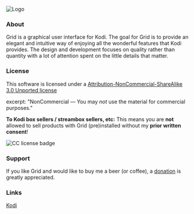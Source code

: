 ![Logo](http://imgur.com/VEb8Rig.png)

### About
Grid is a graphical user interface for Kodi. The goal for Grid is to provide an elegant and intuitive way of enjoying all the wonderful features that Kodi provides. The design and development focuses on quality rather than quantity with a lot of attention spent on the little details that matter.


### License
This software is licensed under a [Attribution-NonCommercial-ShareAlike 3.0 Unported license](http://creativecommons.org/licenses/by-nc-sa/3.0/)

excerpt:
"NonCommercial — You may *not* use the material for commercial purposes."

**To Kodi box sellers / streambox sellers, etc:**
This means you are **not** allowed to sell products with Grid (pre)installed without my **prior written consent**!

![CC license badge](http://mirrors.creativecommons.org/presskit/buttons/80x15/png/by-nc-sa.png)

### Support
If you like Grid and would like to buy me a beer (or coffee), a [donation](http://bit.ly/refocusdonate) is greatly appreciated.

### Links
[Kodi](http://www.kodi.tv/)
